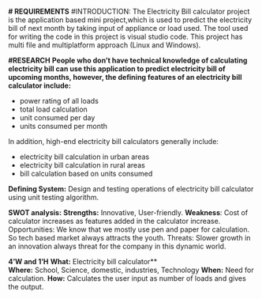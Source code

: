**# REQUIREMENTS**
#INTRODUCTION:
        The Electricity Bill calculator project is the application based mini project,which is used to predict the electricity bill of next month by taking input of appliance or load used. The tool used for writing the code in this project is visual studio code. This project has multi file and multiplatform approach (Linux and Windows).

**#RESEARCH**
**People who don’t have technical knowledge of calculating electricity bill can use this application to predict electricity bill of upcoming months, however, the defining features of an electricity bill calculator include:**
- power rating of all loads
- total load calculation
- unit consumed per day
- units consumed per month

In addition, high-end electricity bill calculators generally include:
- electricity bill calculation in urban areas
- electricity bill calculation in rural areas
- bill calculation based on units consumed

**Defining System:** 
Design and testing operations of electricity bill calculator using unit testing algorithm.

**SWOT analysis:**
**Strengths:** Innovative, User-friendly.
**Weakness**: Cost of calculator increases as features added in the calculator increase.
Opportunities: We know that we mostly use pen and paper for calculation. So tech based market always attracts the youth.
Threats: Slower growth in an innovation always threat for the company in this dynamic world.

**4’W and 1’H**
**What:**  Electricity bill calculator**     
**Where:** School, Science, domestic, industries, Technology
**When:** Need for calculation.
**How:** Calculates the user input as number of loads and gives the output.
